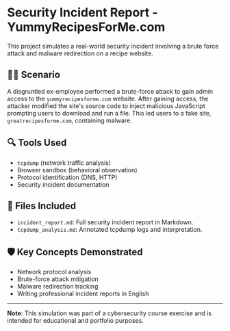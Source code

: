 # Security Incident Report - YummyRecipesForMe.com

This project simulates a real-world security incident involving a brute force attack and malware redirection on a recipe website.

## 🕵️‍♂️ Scenario
A disgruntled ex-employee performed a brute-force attack to gain admin access to the `yummyrecipesforme.com` website. After gaining access, the attacker modified the site's source code to inject malicious JavaScript prompting users to download and run a file. This led users to a fake site, `greatrecipesforme.com`, containing malware.

## 🔍 Tools Used
- `tcpdump` (network traffic analysis)
- Browser sandbox (behavioral observation)
- Protocol identification (DNS, HTTP)
- Security incident documentation

## 📄 Files Included
- `incident_report.md`: Full security incident report in Markdown.
- `tcpdump_analysis.md`: Annotated tcpdump logs and interpretation.

## 🛡️ Key Concepts Demonstrated
- Network protocol analysis
- Brute-force attack mitigation
- Malware redirection tracking
- Writing professional incident reports in English

---

**Note**: This simulation was part of a cybersecurity course exercise and is intended for educational and portfolio purposes.
